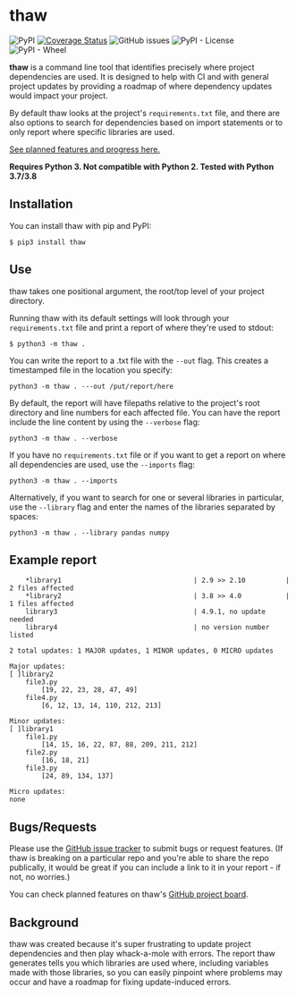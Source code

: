 # thaw 

![PyPI](https://img.shields.io/pypi/v/thaw?color=purple) [![Coverage Status](https://coveralls.io/repos/github/kateapault/pip-thaw/badge.svg?branch=master)](https://coveralls.io/github/kateapault/pip-thaw?branch=master) ![GitHub issues](https://img.shields.io/github/issues/kateapault/pip-thaw) ![PyPI - License](https://img.shields.io/pypi/l/thaw) ![PyPI - Wheel](https://img.shields.io/pypi/wheel/thaw)


**thaw** is a command line tool that identifies precisely where project dependencies are used. It is designed to help with CI and with general project updates by providing a roadmap of where dependency updates would impact your project.

By default thaw looks at the project's ```requirements.txt``` file, and there are also options to search for dependencies based on import statements or to only report where specific libraries are used. 

[See planned features and progress here.](https://github.com/users/kateapault/projects/1)

**Requires Python 3. Not compatible with Python 2. Tested with Python 3.7/3.8**



## Installation
You can install thaw with pip and PyPI:
```
$ pip3 install thaw
```

## Use
thaw takes one positional argument, the root/top level of your project directory. 

Running thaw with its default settings will look through your ```requirements.txt``` file and print a report of where they're used to stdout:

```
$ python3 -m thaw .
``` 

You can write the report to a .txt file with the ```--out``` flag. This creates a timestamped file in the location you specify:
```
python3 -m thaw . ---out /put/report/here
```

By default, the report will have filepaths relative to the project's root directory and line numbers for each affected file. You can have the report include the line content by using the ```--verbose``` flag:
```
python3 -m thaw . --verbose
```

If you have no ```requirements.txt``` file or if you want to get a report on where all dependencies are used, use the ```--imports``` flag:
```
python3 -m thaw . --imports
```

Alternatively, if you want to search for one or several libraries in particular, use the ```--library``` flag and enter the names of the libraries separated by spaces:
```
python3 -m thaw . --library pandas numpy
```

## Example report
```
	*library1                                 | 2.9 >> 2.10          | 2 files affected
	*library2                                 | 3.8 >> 4.0           | 1 files affected
	library3                                  | 4.9.1, no update needed
	library4                                  | no version number listed

2 total updates: 1 MAJOR updates, 1 MINOR updates, 0 MICRO updates

Major updates:
[ ]library2
	file3.py
		[19, 22, 23, 28, 47, 49]
    file4.py
        [6, 12, 13, 14, 110, 212, 213]

Minor updates:
[ ]library1
    file1.py
		[14, 15, 16, 22, 87, 88, 209, 211, 212]
    file2.py
        [16, 18, 21]
    file3.py
        [24, 89, 134, 137]

Micro updates:
none

```

## Bugs/Requests
Please use the [GitHub issue tracker](https://github.com/kateapault/pip-thaw/issues) to submit bugs or request features. (If thaw is breaking on a particular repo and you're able to share the repo publically, it would be great if you can include a link to it in your report - if not, no worries.)

You can check planned features on thaw's [GitHub project board](https://github.com/users/kateapault/projects/1).

## Background

thaw was created because it's super frustrating to update project dependencies and then play whack-a-mole with errors. The report thaw generates tells you which libraries are used where, including variables made with those libraries, so you can easily pinpoint where problems may occur and have a roadmap for fixing update-induced errors. 